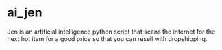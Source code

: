 # ai_jen

Jen is an artificial intelligence python script that scans the internet for the next hot item for a good price so that you can resell with dropshipping.
